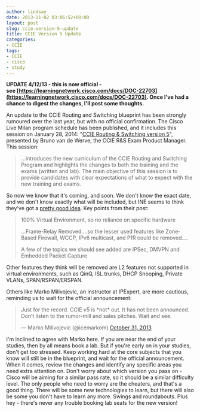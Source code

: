 ```yaml
---
author: lindsay
date: 2013-11-02 03:06:52+00:00
layout: post
slug: ccie-version-5-update
title: CCIE Version 5 Update
categories:
- CCIE
tags:
- CCIE
- cisco
- study
---
```


**UPDATE 4/12/13 - this is now official - see [https://learningnetwork.cisco.com/docs/DOC-22703](https://learningnetwork.cisco.com/docs/DOC-22703). Once I've had a chance to digest the changes, I'll post some thoughts.**

An update to the CCIE Routing and Switching blueprint has been strongly rumoured over the last year, but with no official confirmation. The Cisco Live Milan program schedule has been published, and it includes this session on January 28, 2014: "[CCIE Routing & Switching version 5](https://www.ciscolivemilan.com/connect/sessionDetail.ww?SESSION_ID=3480)", presented by Bruno van de Werve, the CCIE R&S Exam Product Manager. This session:


> ...introduces the new curriculum of the CCIE Routing and Switching Program and highlights the changes to both the training and the exams (written and lab). The main objective of this session is to provide candidates with clear expectations of what to expect with the new training and exams.


So now we know that it's coming, and soon. We don't know the exact date, and we don't know exactly what will be included, but INE seems to think they've got a [pretty good idea](http://blog.ine.com/2013/10/31/routing-and-switching-ccie-version-5-update/). Key points from their post:

> 100% Virtual Environment, so no reliance on specific hardware
> 
> ...Frame-Relay Removed....so the lesser used features like Zone-Based Firewall, WCCP, IPv6 multicast, and PfR could be removed....
> 
> A few of the topics we should see added are IPSec, DMVPN and Embedded Packet Capture

Other features they think will be removed are L2 features not supported in virtual environments, such as QinQ, ISL trunks, DHCP Snooping, Private VLANs, SPAN/RSPAN/ERSPAN.

Others like Marko Milivojevic, an instructor at IPExpert, are more cautious, reminding us to wait for the official announcement:

<blockquote class="twitter-tweet" data-lang="en"><p lang="en" dir="ltr">Just for the record. CCIE v5 is *not* out. It has not been announced. Don’t listen to the rumor-mill and sales pitches. Wait and see.</p>&mdash; Marko Milivojevic (@icemarkom) <a href="https://twitter.com/icemarkom/status/395980614060367874">October 31, 2013</a></blockquote> <script async src="//platform.twitter.com/widgets.js" charset="utf-8"></script>

I'm inclined to agree with Marko here. If you are near the end of your studies, then by all means book a lab. But if you're early on in your studies, don't get too stressed. Keep working hard at the core subjects that you know will still be in the blueprint, and wait for the official announcement. When it comes, review the changes and identify any specific areas you need extra attention on. Don't worry about which version you pass on - Cisco will be aiming for a similar pass rate, so it should be a similar difficulty level. The only people who need to worry are the cheaters, and that's a good thing. There will be some new technologies to learn, but there will also be some you don't have to learn any more. Swings and roundabouts. Plus hey - there's never any trouble booking lab seats for the new version!
